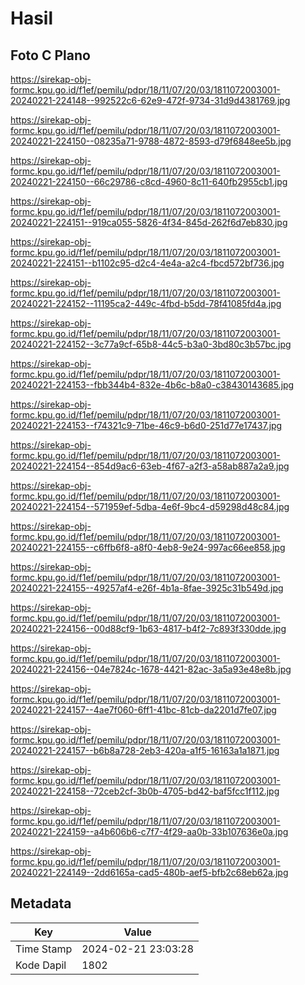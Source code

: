 # Hasil

## Foto C Plano

https://sirekap-obj-formc.kpu.go.id/f1ef/pemilu/pdpr/18/11/07/20/03/1811072003001-20240221-224148--992522c6-62e9-472f-9734-31d9d4381769.jpg

https://sirekap-obj-formc.kpu.go.id/f1ef/pemilu/pdpr/18/11/07/20/03/1811072003001-20240221-224150--08235a71-9788-4872-8593-d79f6848ee5b.jpg

https://sirekap-obj-formc.kpu.go.id/f1ef/pemilu/pdpr/18/11/07/20/03/1811072003001-20240221-224150--66c29786-c8cd-4960-8c11-640fb2955cb1.jpg

https://sirekap-obj-formc.kpu.go.id/f1ef/pemilu/pdpr/18/11/07/20/03/1811072003001-20240221-224151--919ca055-5826-4f34-845d-262f6d7eb830.jpg

https://sirekap-obj-formc.kpu.go.id/f1ef/pemilu/pdpr/18/11/07/20/03/1811072003001-20240221-224151--b1102c95-d2c4-4e4a-a2c4-fbcd572bf736.jpg

https://sirekap-obj-formc.kpu.go.id/f1ef/pemilu/pdpr/18/11/07/20/03/1811072003001-20240221-224152--11195ca2-449c-4fbd-b5dd-78f41085fd4a.jpg

https://sirekap-obj-formc.kpu.go.id/f1ef/pemilu/pdpr/18/11/07/20/03/1811072003001-20240221-224152--3c77a9cf-65b8-44c5-b3a0-3bd80c3b57bc.jpg

https://sirekap-obj-formc.kpu.go.id/f1ef/pemilu/pdpr/18/11/07/20/03/1811072003001-20240221-224153--fbb344b4-832e-4b6c-b8a0-c38430143685.jpg

https://sirekap-obj-formc.kpu.go.id/f1ef/pemilu/pdpr/18/11/07/20/03/1811072003001-20240221-224153--f74321c9-71be-46c9-b6d0-251d77e17437.jpg

https://sirekap-obj-formc.kpu.go.id/f1ef/pemilu/pdpr/18/11/07/20/03/1811072003001-20240221-224154--854d9ac6-63eb-4f67-a2f3-a58ab887a2a9.jpg

https://sirekap-obj-formc.kpu.go.id/f1ef/pemilu/pdpr/18/11/07/20/03/1811072003001-20240221-224154--571959ef-5dba-4e6f-9bc4-d59298d48c84.jpg

https://sirekap-obj-formc.kpu.go.id/f1ef/pemilu/pdpr/18/11/07/20/03/1811072003001-20240221-224155--c6ffb6f8-a8f0-4eb8-9e24-997ac66ee858.jpg

https://sirekap-obj-formc.kpu.go.id/f1ef/pemilu/pdpr/18/11/07/20/03/1811072003001-20240221-224155--49257af4-e26f-4b1a-8fae-3925c31b549d.jpg

https://sirekap-obj-formc.kpu.go.id/f1ef/pemilu/pdpr/18/11/07/20/03/1811072003001-20240221-224156--00d88cf9-1b63-4817-b4f2-7c893f330dde.jpg

https://sirekap-obj-formc.kpu.go.id/f1ef/pemilu/pdpr/18/11/07/20/03/1811072003001-20240221-224156--04e7824c-1678-4421-82ac-3a5a93e48e8b.jpg

https://sirekap-obj-formc.kpu.go.id/f1ef/pemilu/pdpr/18/11/07/20/03/1811072003001-20240221-224157--4ae7f060-6ff1-41bc-81cb-da2201d7fe07.jpg

https://sirekap-obj-formc.kpu.go.id/f1ef/pemilu/pdpr/18/11/07/20/03/1811072003001-20240221-224157--b6b8a728-2eb3-420a-a1f5-16163a1a1871.jpg

https://sirekap-obj-formc.kpu.go.id/f1ef/pemilu/pdpr/18/11/07/20/03/1811072003001-20240221-224158--72ceb2cf-3b0b-4705-bd42-baf5fcc1f112.jpg

https://sirekap-obj-formc.kpu.go.id/f1ef/pemilu/pdpr/18/11/07/20/03/1811072003001-20240221-224159--a4b606b6-c7f7-4f29-aa0b-33b107636e0a.jpg

https://sirekap-obj-formc.kpu.go.id/f1ef/pemilu/pdpr/18/11/07/20/03/1811072003001-20240221-224149--2dd6165a-cad5-480b-aef5-bfb2c68eb62a.jpg


## Metadata

| Key        | Value               |
| ---------- | ------------------- |
| Time Stamp | 2024-02-21 23:03:28 |
| Kode Dapil | 1802                |



